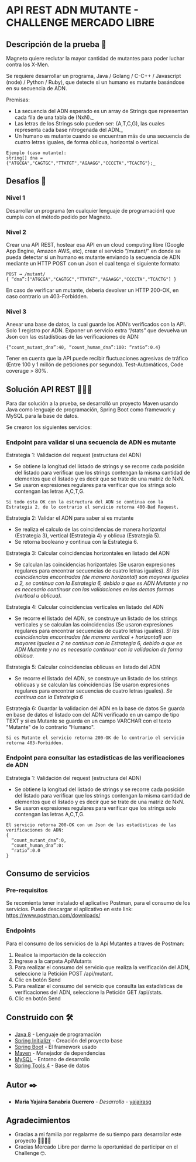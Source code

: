 # API REST ADN MUTANTE - CHALLENGE MERCADO LIBRE

## Descripción de la prueba 🦸 

Magneto quiere reclutar la mayor cantidad de mutantes para poder luchar contra los X-Men.

Se requiere desarrollar un programa, Java / Golang / C-C++ / Javascript (node) / Python / Ruby), que detecte si un humano es mutante basándose en su secuencia de ADN.

Premisas:
- La secuencia del ADN esperado es un array de Strings que representan cada fila de una tabla de (NxN)._ 
- Las letras de los Strings solo pueden ser: (A,T,C,G), las cuales representa cada base nitrogenada del ADN._
- Un humano es mutante cuando se encuentran más de una secuencia de cuatro letras iguales, de forma oblicua, horizontal o vertical.
```
Ejemplo (caso mutante):
string[] dna = {"ATGCGA","CAGTGC","TTATGT","AGAAGG","CCCCTA","TCACTG"};_
```

## Desafíos 🚀

### Nivel 1 
Desarrollar un programa (en cualquier lenguaje de programación) que cumpla con el método pedido por Magneto.

### Nivel 2 
Crear una API REST, hostear esa API en un cloud computing libre (Google App Engine, Amazon AWS, etc), crear el servicio “/mutant/” en donde se pueda detectar si un humano es mutante enviando la secuencia de ADN mediante un HTTP POST con un Json el cual tenga el siguiente formato:
```
POST → /mutant/
{ “dna”:["ATGCGA","CAGTGC","TTATGT","AGAAGG","CCCCTA","TCACTG"] }
```
En caso de verificar un mutante, debería devolver un HTTP 200-OK, en caso contrario un 403-Forbidden.

### Nivel 3 
Anexar una base de datos, la cual guarde los ADN’s verificados con la API.
Solo 1 registro por ADN.
Exponer un servicio extra “/stats” que devuelva un Json con las estadísticas de las verificaciones de ADN: 
```
{“count_mutant_dna”:40, “count_human_dna”:100: “ratio”:0.4}
```
Tener en cuenta que la API puede recibir fluctuaciones agresivas de tráfico (Entre 100 y 1 millón de peticiones por segundo).
Test-Automáticos, Code coverage > 80%.

## Solución API REST 👩🏻‍💻

Para dar solución a la prueba, se desarrolló un proyecto Maven usando Java como lenguaje de programación, Spring Boot como framework y MySQL para la base de datos.

Se crearon los siguientes servicios:

### Endpoint para validar si una secuencia de ADN es mutante

Estrategia 1: Validación del request (estructura del ADN)

* Se obtiene la longitud del listado de strings y se recorre cada posición del listado para verificar que los strings contengan la misma cantidad de elementos que el listado y es decir que se trate de una matriz de NxN. 
* Se usaron expresiones regulares para verificar que los strings solo contengan las letras A,C,T,G.
```
Si todo esta OK con la estructura del ADN se continua con la Estrategia 2, de lo contrario el servicio retorna 400-Bad Request.
```
Estrategia 2: Validar el ADN para saber si es mutante
* Se realiza el calculo de las coincidencias de manera horizontal (Estrategia 3), vertical (Estrategia 4) y oblicua (Estrategia 5). 
* Se retorna booleano y continua con la Estrategia 6.

Estrategia 3: Calcular coincidencias horizontales en listado del ADN
* Se calculan las coincidencias horizontales (Se usaron expresiones regulares para encontrar secuencias de cuatro letras iguales). 
_Si las coincidencias encontradas (de manera horizontal) son mayores iguales a 2, se continua con la Estrategia 6, debido a que es ADN Mutante y no es necesario continuar con las validaciones en las demas formas (vertical u oblicua)._

Estrategia 4: Calcular coincidencias verticales en listado del ADN
* Se recorre el listado del ADN, se construye un listado de los strings verticales y se calculan las coincidencias (Se usaron expresiones regulares para encontrar secuencias de cuatro letras iguales). 
_Si las coincidencias encontradas (de manera vertical + horizontal) son mayores iguales a 2 se continua con la Estrategia 6, debido a que es ADN Mutante y no es necesario continuar con la validacion de forma oblicua._

Estrategia 5: Calcular coincidencias oblicuas en listado del ADN
* Se recorre el listado del ADN, se construye un listado de los strings oblicuas y se calculan las coincidencias (Se usaron expresiones regulares para encontrar secuencias de cuatro letras iguales). 
_Se continua con la Estrategia 6_

Estrategia 6: Guardar la validacion del ADN en la base de datos
Se guarda en base de datos el listado con del ADN verificado en un campo de tipo TEXT y si es Mutante se guarda en un campo VARCHAR con el texto "Mutante" de lo contrario "Humano".
```
Si es Mutante el servicio retorna 200-OK de lo contrario el servicio retorna 403-Forbidden.
```

### Endpoint para consultar las estadísticas de las verificaciones de ADN

Estrategia 1: Validación del request (estructura del ADN)

* Se obtiene la longitud del listado de strings y se recorre cada posición del listado para verificar que los strings contengan la misma cantidad de elementos que el listado y es decir que se trate de una matriz de NxN. 
* Se usaron expresiones regulares para verificar que los strings solo contengan las letras A,C,T,G.
```
El servicio retorna 200-OK con un Json de las estadísticas de las verificaciones de ADN:  
{
  “count_mutant_dna”:0, 
  “count_human_dna”:0: 
  “ratio”:0.0
}
```

## Consumo de servicios

### Pre-requisitos

Se recomienta tener instalado el aplicativo Postman, para el consumo de los servicios.
Puede descargar el aplicativo en este link: https://www.postman.com/downloads/

### Endpoints

Para el consumo de los servicios de la Api Mutantes a traves de Postman:
1. Realice la importación de la colección
2. Ingrese a la carpeta ApiMutants
4. Para realizar el consumo del servicio que realiza la verificación del ADN, seleccione la Petición POST /api/mutant.
5. Clic en botón Send
6. Para realizar el consumo del servicio que consulta las estadísticas de verificaciones del ADN, seleccione la Petición GET /api/stats.
7. Clic en botón Send

## Construido con 🛠️

* [Java 8](https://docs.oracle.com/javase/8/) - Lenguaje de programación
* [Spring Initializr](https://start.spring.io/) - Creación del proyecto base
* [Spring Boot](https://spring.io/projects/spring-boot) - El framework usado
* [Maven](https://maven.apache.org/) - Manejador de dependencias
* [MySQL](https://dev.mysql.com/downloads/mysql/) - Entorno de desarrollo
* [Spring Tools 4](https://spring.io/tools) - Base de datos

## Autor ✒️

* **Maria Yajaira Sanabria Guerrero** - *Desarrollo* - [yajairasg](https://github.com/yajairasg)


## Agradecimientos

* Gracias a mi familia por regalarme de su tiempo para desarrollar este proyecto 👨‍👩‍👧‍👦
* Gracias Mercado Libre por darme la oportunidad de participar en el Challenge 🤓.
